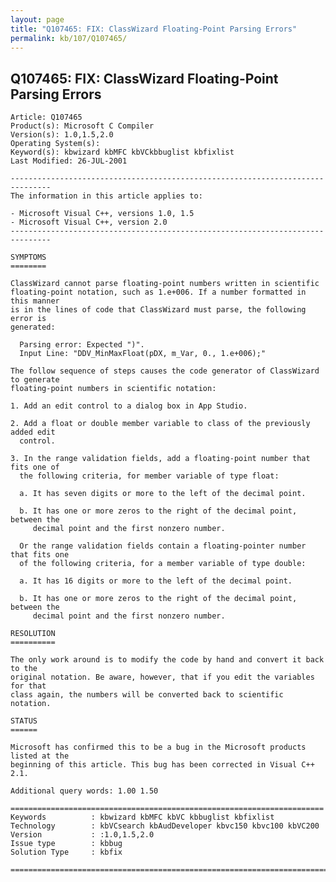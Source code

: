 ```yaml
---
layout: page
title: "Q107465: FIX: ClassWizard Floating-Point Parsing Errors"
permalink: kb/107/Q107465/
---
```


## Q107465: FIX: ClassWizard Floating-Point Parsing Errors

	Article: Q107465
	Product(s): Microsoft C Compiler
	Version(s): 1.0,1.5,2.0
	Operating System(s): 
	Keyword(s): kbwizard kbMFC kbVCkbbuglist kbfixlist
	Last Modified: 26-JUL-2001
	
	-------------------------------------------------------------------------------
	The information in this article applies to:
	
	- Microsoft Visual C++, versions 1.0, 1.5 
	- Microsoft Visual C++, version 2.0 
	-------------------------------------------------------------------------------
	
	SYMPTOMS
	========
	
	ClassWizard cannot parse floating-point numbers written in scientific
	floating-point notation, such as 1.e+006. If a number formatted in this manner
	is in the lines of code that ClassWizard must parse, the following error is
	generated:
	
	  Parsing error: Expected ")".
	  Input Line: "DDV_MinMaxFloat(pDX, m_Var, 0., 1.e+006);"
	
	The follow sequence of steps causes the code generator of ClassWizard to generate
	floating-point numbers in scientific notation:
	
	1. Add an edit control to a dialog box in App Studio.
	
	2. Add a float or double member variable to class of the previously added edit
	  control.
	
	3. In the range validation fields, add a floating-point number that fits one of
	  the following criteria, for member variable of type float:
	
	  a. It has seven digits or more to the left of the decimal point.
	
	  b. It has one or more zeros to the right of the decimal point, between the
	     decimal point and the first nonzero number.
	
	  Or the range validation fields contain a floating-pointer number that fits one
	  of the following criteria, for a member variable of type double:
	
	  a. It has 16 digits or more to the left of the decimal point.
	
	  b. It has one or more zeros to the right of the decimal point, between the
	     decimal point and the first nonzero number.
	
	RESOLUTION
	==========
	
	The only work around is to modify the code by hand and convert it back to the
	original notation. Be aware, however, that if you edit the variables for that
	class again, the numbers will be converted back to scientific notation.
	
	STATUS
	======
	
	Microsoft has confirmed this to be a bug in the Microsoft products listed at the
	beginning of this article. This bug has been corrected in Visual C++ 2.1.
	
	Additional query words: 1.00 1.50
	
	======================================================================
	Keywords          : kbwizard kbMFC kbVC kbbuglist kbfixlist
	Technology        : kbVCsearch kbAudDeveloper kbvc150 kbvc100 kbVC200
	Version           : :1.0,1.5,2.0
	Issue type        : kbbug
	Solution Type     : kbfix
	
	=============================================================================
	
